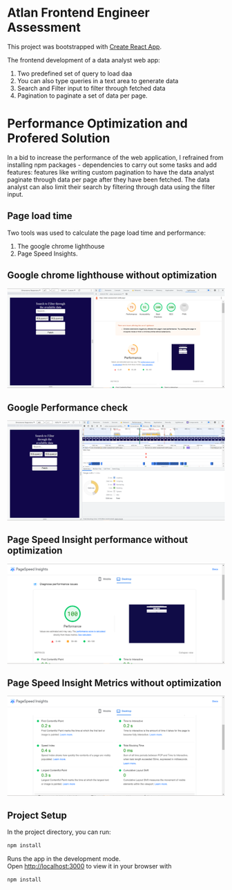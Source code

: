 # Atlan Frontend Engineer Assessment

This project was bootstrapped with [Create React App](https://github.com/facebook/create-react-app).

The frontend development of a data analyst web app:

1. Two predefined set of query to load daa
2. You can also type queries in a text area to generate data
3. Search and Filter input to filter through fetched data
4. Pagination to paginate a set of data per page.


# Performance Optimization and Profered Solution
In a bid to increase the performance of the web application, I refrained from installing npm packages - dependencies to carry out some tasks and add features: features like writing custom pagination to have the data analyst paginate through data per page after they have been fetched. The data analyst can also limit their search by filtering through data using the filter input. 

## Page load time
Two tools was used to calculate the page load time and performance:
1. The google chrome lighthouse
2. Page Speed Insights.

## Google chrome lighthouse without optimization
![Google Lighthoue](./public/ligthhouse_check.png)

## Google Performance check
![Google Performance check](./public/chrome_performance.png)

## Page Speed Insight performance without optimization
![Page speeed insght1](./public/performance.png)

## Page Speed Insight Metrics without optimization
![page speed metrics](./public/metrics.png)





## Project Setup

In the project directory, you can run:

``` sh
npm install
```

Runs the app in the development mode.\
Open [http://localhost:3000](http://localhost:3000) to view it in your browser with

``` sh
npm install
```